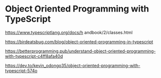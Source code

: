 # Object Oriented Programming with TypeScript

https://www.typescriptlang.org/docs/h   andbook/2/classes.html

https://birdeatsbug.com/blog/object-oriented-programming-in-typescript


https://betterprogramming.pub/understand-object-oriented-programming-with-typescript-c4ff8afa40d


https://dev.to/kevin_odongo35/object-oriented-programming-with-typescript-574o

